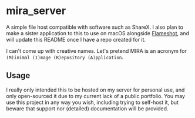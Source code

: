 # mira_server

A simple file host compatible with software such as ShareX. I also plan to make a sister application to this to use on macOS alongside [Flameshot](https://flameshot.org/), and will update this README once I have a repo created for it.

I can't come up with creative names.
Let's pretend MIRA is an acronym for `(M)inimal (I)mage (R)epository (A)pplication`.

## Usage

I really only intended this to be hosted on my server for personal use, and only open-sourced it due to my current lack of a public portfolio. You may use this project in any way you wish, including trying to self-host it, but beware that support nor (detailed) documentation will be provided.
